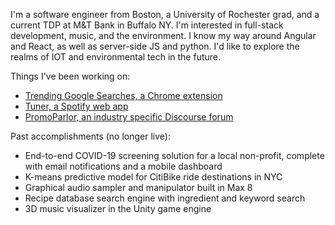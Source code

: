 I'm a software engineer from Boston, a University of Rochester grad, and a current TDP at M&T Bank in Buffalo NY. I'm interested in full-stack development, music, and the environment. I know my way around Angular and React, as well as server-side JS and python. I'd like to explore the realms of IOT and environmental tech in the future.

Things I've been working on:
- [Trending Google Searches, a Chrome extension](https://tommygeiger.com/trending-google-searches)
- [Tuner, a Spotify web app](https://tommygeiger.com/tuner)
- [PromoParlor, an industry specific Discourse forum](https://promoparlor.com)

Past accomplishments (no longer live):
- End-to-end COVID-19 screening solution for a local non-profit, complete with email notifications and a mobile dashboard
- K-means predictive model for CitiBike ride destinations in NYC
- Graphical audio sampler and manipulator built in Max 8
- Recipe database search engine with ingredient and keyword search
- 3D music visualizer in the Unity game engine
